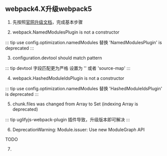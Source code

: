 ## webpack4.X升级webpack5

1. 先按照[官网升级文档](https://webpack.docschina.org/migrate/5/)，完成基本步骤

2. webpack.NamedModulesPlugin is not a constructor

::: tip
  use config.optimization.namedModules 替换 'NamedModulesPlugin' is deprecated
:::

3. configuration.devtool should match pattern

::: tip 
devtool 字段匹配更为严格 设置为 '' 或者 'source-map'
:::

4.  webpack.HashedModuleIdsPlugin is not a constructor

::: tip
  use config.optimization.namedModules 替换 'HashedModuleIdsPlugin' is deprecated
:::

5. chunk.files was changed from Array to Set (indexing Array is deprecated)

::: tip
  uglifyjs-webpack-plugin 插件导致，升级版本即可解决
:::

6. DeprecationWarning: Module.issuer: Use new ModuleGraph API

TODO

7. 





